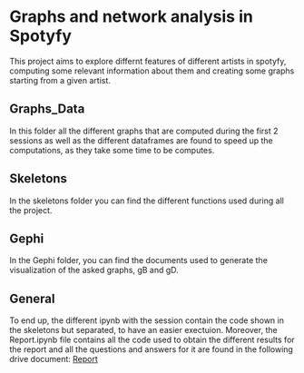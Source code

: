 # Graphs and network analysis in Spotyfy 
This project aims to explore differnt features of different artists in spotyfy, computing some relevant information about them and creating 
some graphs starting from a given artist.

## Graphs_Data
In this folder all the different graphs that are computed during the first 2 sessions as well as the different dataframes are found to
speed up the computations, as they take some time to be computes.

## Skeletons
In the skeletons folder you can find the different functions used during all the project.

## Gephi
In the Gephi folder, you can find the documents used to generate the visualization of the asked graphs, gB and gD.

## General
To end up, the different ipynb with the session contain the code shown in the skeletons but separated, to have an easier exectuion.
Moreover, the Report.ipynb file contains all the code used to obtain the different results for the report and all the questions and
answers for it are found in the following drive document: 
[Report](https://docs.google.com/document/d/1nm7NoXlu6_njQ8feMCv5Bd3HWFRl8g7G2nJfQchA1ho/edit?usp=sharing)